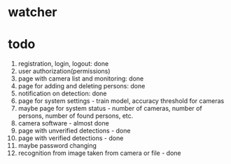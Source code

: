 # watcher

# todo
1. registration, login, logout: done
2. user authorization(permissions)
3. page with camera list and monitoring: done
4. page for adding and deleting persons: done
5. notification on detection: done
6. page for system settings - train model, accuracy threshold for cameras
7. maybe page for system status - number of cameras, number of persons, number of found persons, etc.
8. camera software - almost done
9. page with unverified detections - done
10. page with verified detections - done
11. maybe password changing
12. recognition from image taken from camera or file - done
